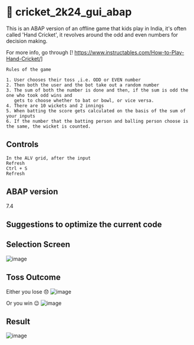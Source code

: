 # :cricket_game: cricket_2k24_gui_abap

This is an ABAP version of an offline game that kids play in India, it's often called 'Hand Cricket', it revolves around the odd 
and even numbers for decision making. 

For more info, go through [! https://www.instructables.com/How-to-Play-Hand-Cricket/]

```
Rules of the game

1. User chooses their toss ,i.e. ODD or EVEN number
2. Then both the user and the bot take out a random number
3. The sum of both the number is done and then, if the sum is odd the one who took odd wins and
   gets to choose whether to bat or bowl, or vice versa.
4. There are 10 wickets and 2 innings
5. When batting the score gets calculated on the basis of the sum of your inputs
6. If the number that the batting person and balling person choose is the same, the wicket is counted.
```


## Controls 

```
In the ALV grid, after the input
Refresh
Ctrl + S
Refresh
```

## ABAP version 
7.4 

## Suggestions to optimize the current code 


## Selection Screen 

![image](https://github.com/user-attachments/assets/43ac711c-3169-46ec-9d19-be42f40420f5)

## Toss Outcome 

Either you lose 😞
![image](https://github.com/user-attachments/assets/53c52ca1-6a2f-4a3a-8363-107d9c78965e)

Or you win 😉
![image](https://github.com/user-attachments/assets/964cae4d-8b25-44a6-b2fa-1ba1d72220bd)

## Result  

![image](https://github.com/user-attachments/assets/7a196aa8-f6d7-4036-8ccb-23003b6cceeb)


